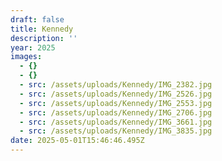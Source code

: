 ```yaml
---
draft: false
title: Kennedy
description: ''
year: 2025
images:
  - {}
  - {}
  - src: /assets/uploads/Kennedy/IMG_2382.jpg
  - src: /assets/uploads/Kennedy/IMG_2526.jpg
  - src: /assets/uploads/Kennedy/IMG_2553.jpg
  - src: /assets/uploads/Kennedy/IMG_2706.jpg
  - src: /assets/uploads/Kennedy/IMG_3661.jpg
  - src: /assets/uploads/Kennedy/IMG_3835.jpg
date: 2025-05-01T15:46:46.495Z
---
```


